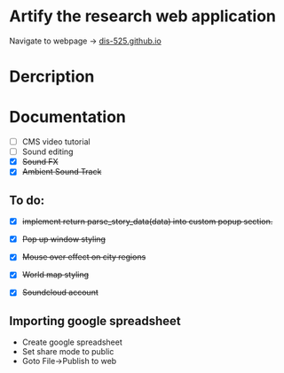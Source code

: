 # Artify the research web application
Navigate to webpage -> [dis-525.github.io](https://dis-525.github.io/)

# Dercription


# Documentation
- [ ] CMS video tutorial
- [ ] Sound editing
- [x] ~~Sound FX~~
- [x] ~~Ambient Sound Track~~

## To do:
- [x] ~~implement return parse_story_data(data) into custom popup section.~~
- [x] ~~Pop up window styling~~
- [x] ~~Mouse over effect on city regions~~
- [x] ~~World map styling~~
- [x] ~~Soundcloud account~~
  

## Importing google spreadsheet 
- Create google spreadsheet
- Set share mode to public
- Goto File->Publish to web